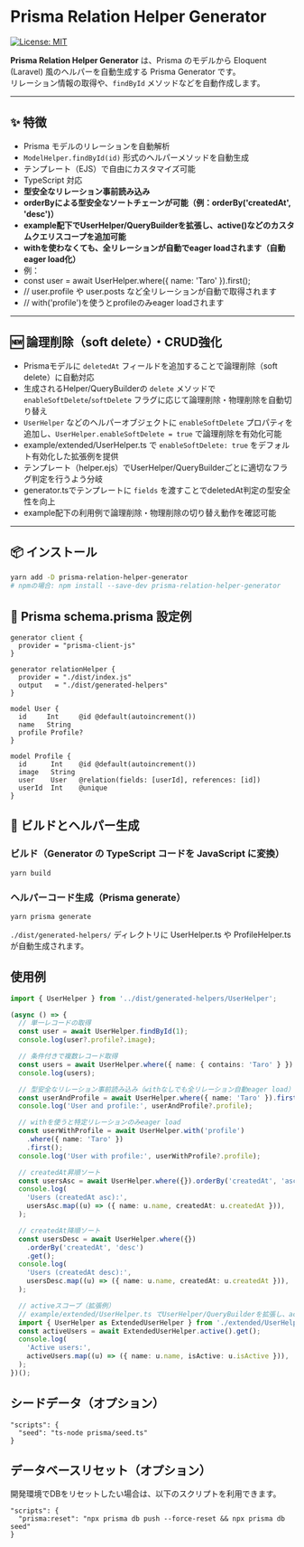 # Prisma Relation Helper Generator

[![License: MIT](https://img.shields.io/badge/License-MIT-yellow.svg)](https://opensource.org/licenses/MIT)

**Prisma Relation Helper Generator** は、Prisma のモデルから Eloquent (Laravel) 風のヘルパーを自動生成する Prisma Generator です。  
リレーション情報の取得や、`findById` メソッドなどを自動作成します。

---

## ✨ 特徴

- Prisma モデルのリレーションを自動解析
- `ModelHelper.findById(id)` 形式のヘルパーメソッドを自動生成
- テンプレート（EJS）で自由にカスタマイズ可能
- TypeScript 対応
- **型安全なリレーション事前読み込み**
- **orderByによる型安全なソートチェーンが可能（例：orderBy('createdAt', 'desc')）**
- **example配下でUserHelper/QueryBuilderを拡張し、active()などのカスタムクエリスコープを追加可能**
- **withを使わなくても、全リレーションが自動でeager loadされます（自動eager load化）**
- 例：
- const user = await UserHelper.where({ name: 'Taro' }).first();
- // user.profile や user.posts など全リレーションが自動で取得されます
- // with('profile')を使うとprofileのみeager loadされます

---

## 🆕 論理削除（soft delete）・CRUD強化

- Prismaモデルに `deletedAt` フィールドを追加することで論理削除（soft delete）に自動対応
- 生成されるHelper/QueryBuilderの `delete` メソッドで `enableSoftDelete`/`softDelete` フラグに応じて論理削除・物理削除を自動切り替え
- `UserHelper` などのヘルパーオブジェクトに `enableSoftDelete` プロパティを追加し、`UserHelper.enableSoftDelete = true` で論理削除を有効化可能
- example/extended/UserHelper.ts で `enableSoftDelete: true` をデフォルト有効化した拡張例を提供
- テンプレート（helper.ejs）でUserHelper/QueryBuilderごとに適切なフラグ判定を行うよう分岐
- generator.tsでテンプレートに `fields` を渡すことでdeletedAt判定の型安全性を向上
- example配下の利用例で論理削除・物理削除の切り替え動作を確認可能

---

## 📦 インストール

```bash
yarn add -D prisma-relation-helper-generator
# npmの場合: npm install --save-dev prisma-relation-helper-generator
```

## 📝 Prisma schema.prisma 設定例

```
generator client {
  provider = "prisma-client-js"
}

generator relationHelper {
  provider = "./dist/index.js"
  output   = "./dist/generated-helpers"
}

model User {
  id     Int     @id @default(autoincrement())
  name   String
  profile Profile?
}

model Profile {
  id      Int    @id @default(autoincrement())
  image   String
  user    User   @relation(fields: [userId], references: [id])
  userId  Int    @unique
}
```

## 🔧 ビルドとヘルパー生成

### ビルド（Generator の TypeScript コードを JavaScript に変換）

```
yarn build
```

### ヘルパーコード生成（Prisma generate）

```
yarn prisma generate
```

`./dist/generated-helpers/` ディレクトリに UserHelper.ts や ProfileHelper.ts が自動生成されます。

## 使用例

```ts
import { UserHelper } from '../dist/generated-helpers/UserHelper';

(async () => {
  // 単一レコードの取得
  const user = await UserHelper.findById(1);
  console.log(user?.profile?.image);

  // 条件付きで複数レコード取得
  const users = await UserHelper.where({ name: { contains: 'Taro' } }).get();
  console.log(users);

  // 型安全なリレーション事前読み込み（withなしでも全リレーション自動eager load）
  const userAndProfile = await UserHelper.where({ name: 'Taro' }).first();
  console.log('User and profile:', userAndProfile?.profile);

  // withを使うと特定リレーションのみeager load
  const userWithProfile = await UserHelper.with('profile')
    .where({ name: 'Taro' })
    .first();
  console.log('User with profile:', userWithProfile?.profile);

  // createdAt昇順ソート
  const usersAsc = await UserHelper.where({}).orderBy('createdAt', 'asc').get();
  console.log(
    'Users (createdAt asc):',
    usersAsc.map((u) => ({ name: u.name, createdAt: u.createdAt })),
  );

  // createdAt降順ソート
  const usersDesc = await UserHelper.where({})
    .orderBy('createdAt', 'desc')
    .get();
  console.log(
    'Users (createdAt desc):',
    usersDesc.map((u) => ({ name: u.name, createdAt: u.createdAt })),
  );

  // activeスコープ（拡張例）
  // example/extended/UserHelper.ts でUserHelper/QueryBuilderを拡張し、active()を追加
  import { UserHelper as ExtendedUserHelper } from './extended/UserHelper';
  const activeUsers = await ExtendedUserHelper.active().get();
  console.log(
    'Active users:',
    activeUsers.map((u) => ({ name: u.name, isActive: u.isActive })),
  );
})();
```

## シードデータ（オプション）

```
"scripts": {
  "seed": "ts-node prisma/seed.ts"
}
```

## データベースリセット（オプション）

開発環境でDBをリセットしたい場合は、以下のスクリプトを利用できます。

```
"scripts": {
  "prisma:reset": "npx prisma db push --force-reset && npx prisma db seed"
}
```
